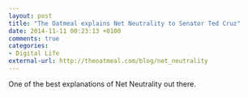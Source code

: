 ```yaml
---
layout: post
title: "The Oatmeal explains Net Neutrality to Senator Ted Cruz"
date: 2014-11-11 00:23:13 +0100
comments: true
categories: 
- Digital Life
external-url: http://theoatmeal.com/blog/net_neutrality
---
```


One of the best explanations of Net Neutrality out there.